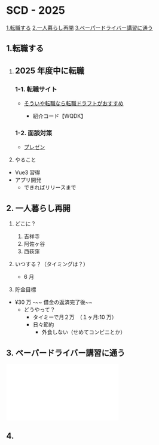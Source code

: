 # SCD - 2025

[1.転職する](#1転職する)
[2.一人暮らし再開](#2-一人暮らし再開)
[3.ペーパードライバー講習に通う](#3-ペーパードライバー講習に通う)

## 1.転職する

1. ## 2025 年度中に転職

   ### 1-1. 転職サイト

   - [そういや転職なら転職ドラフトがおすすめ](https://job-draft.jp/sign_up?utm_term=WQDK)

     - 紹介コード【WQDK】

   ### 1-2. 面談対策

   - [プレゼン](https://youtu.be/jVnBk3p7T-Q?feature=shared)

2. やること

- Vue3 習得
- アプリ開発
  - できればリリースまで

## 2. 一人暮らし再開

1. どこに？

   1. 吉祥寺
   2. 阿佐ヶ谷
   3. 西荻窪

2. いつする？（タイミングは？）

   - 6 月

3. 貯金目標

- ¥30 万
  -~~ 借金の返済完了後~~
  - どうやって？
    - タイミーで月２万　（１ヶ月:10 万）
    - 日々節約
      - 外食しない（せめてコンビニとか）

## 3. ペーパードライバー講習に通う

![Drive.md](/SCD/Drive.md)

## 4.
